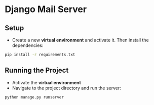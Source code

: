 # Django Mail Server

## Setup

- Create a new **virtual environment** and activate it. Then install the dependencies:
```sh
pip install -r requirements.txt
```

## Running the Project

- Activate the **virtual environment**
- Navigate to the project directory and run the server:
```sh
python manage.py runserver
```